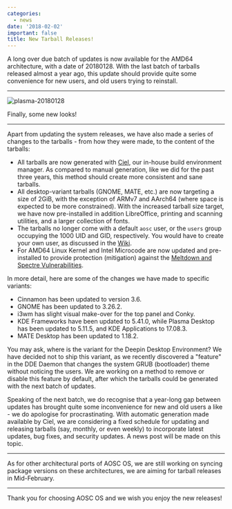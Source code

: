 ```yaml
---
categories:
  - news
date: '2018-02-02'
important: false
title: New Tarball Releases!
---
```



A long over due batch of updates is now available for the AMD64 architecture, with a date of 20180128. With the last batch of tarballs released almost a year ago, this update should provide quite some convenience for new users, and old users trying to reinstall.

--------

![plasma-20180128](/assets/i/de-preview/kde/1.png)

Finally, some new looks!

--------

Apart from updating the system releases, we have also made a series of changes to the tarballs - from how they were made, to the content of the tarballs:

- All tarballs are now generated with [Ciel](https://github.com/AOSC-Dev/ciel), our in-house build environment manager. As compared to manual generation, like we did for the past three years, this method should create more consistent and sane tarballs.
- All desktop-variant tarballs (GNOME, MATE, etc.) are now targeting a size of 2GiB, with the exception of ARMv7 and AArch64 (where space is expected to be more constrained). With the increased tarball size target, we have now pre-installed in addition LibreOffice, printing and scanning utilities, and a larger collection of fonts.
- The tarballs no longer come with a default `aosc` user, or the `users` group occupying the 1000 UID and GID, respectively. You would have to create your own user, as discussed in the [Wiki](https://wiki.aosc.io/).
- For AMD64 Linux Kernel and Intel Microcode are now updated and pre-installed to provide protection (mitigation) against the [Meltdown and Spectre Vulnerabilities](https://meltdownattack.com/).

In more detail, here are some of the changes we have made to specific variants:

- Cinnamon has been updated to version 3.6.
- GNOME has been updated to 3.26.2.
- i3wm has slight visual make-over for the top panel and Conky.
- KDE Frameworks have been updated to 5.41.0, while Plasma Desktop has been updated to 5.11.5, and KDE Applications to 17.08.3.
- MATE Desktop has been updated to 1.18.2.

You may ask, where is the variant for the Deepin Desktop Environment? We have decided not to ship this variant, as we recently discovered a "feature" in the DDE Daemon that changes the system GRUB (bootloader) theme without noticing the users. We are working on a method to remove or disable this feature by default, after which the tarballs could be generated with the next batch of updates.

Speaking of the next batch, we do recognise that a year-long gap between updates has brought quite some inconvenience for new and old users a like - we do apologise for procrastinating. With automatic generation made available by Ciel, we are considering a fixed schedule for updating and releasing tarballs (say, monthly, or even weekly) to incorporate latest updates, bug fixes, and security updates. A news post will be made on this topic.

--------

As for other architectural ports of AOSC OS, we are still working on syncing package versions on these architectures, we are aiming for tarball releases in Mid-February.

--------

Thank you for choosing AOSC OS and we wish you enjoy the new releases!